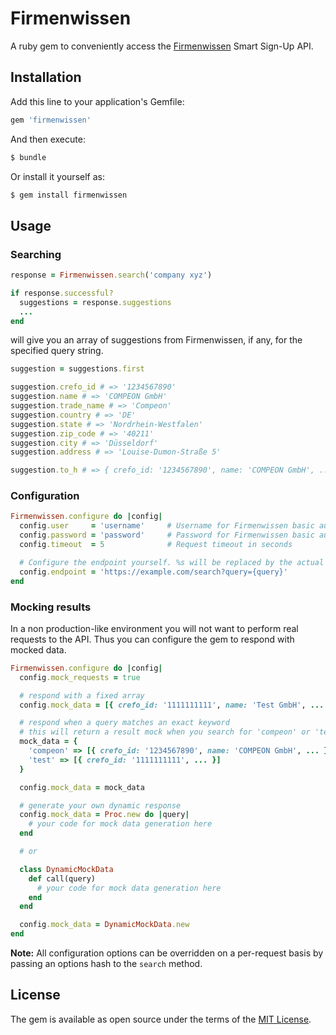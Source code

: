 # Firmenwissen
A ruby gem to conveniently access the [Firmenwissen](www.firmenwissen.de) Smart Sign-Up API.

## Installation
Add this line to your application's Gemfile:

```ruby
gem 'firmenwissen'
```

And then execute:
```bash
$ bundle
```

Or install it yourself as:
```bash
$ gem install firmenwissen
```

## Usage
### Searching
```ruby
response = Firmenwissen.search('company xyz')

if response.successful?
  suggestions = response.suggestions
  ...
end
```

will give you an array of suggestions from Firmenwissen, if any, for the specified query string.

```ruby
suggestion = suggestions.first

suggestion.crefo_id # => '1234567890'
suggestion.name # => 'COMPEON GmbH'
suggestion.trade_name # => 'Compeon'
suggestion.country # => 'DE'
suggestion.state # => 'Nordrhein-Westfalen'
suggestion.zip_code # => '40211'
suggestion.city # => 'Düsseldorf'
suggestion.address # => 'Louise-Dumon-Straße 5'

suggestion.to_h # => { crefo_id: '1234567890', name: 'COMPEON GmbH', ... }
```
### Configuration
```ruby
Firmenwissen.configure do |config|
  config.user     = 'username'     # Username for Firmenwissen basic auth (required)
  config.password = 'password'     # Password for Firmenwissen basic auth (required)
  config.timeout  = 5              # Request timeout in seconds

  # Configure the endpoint yourself. %s will be replaced by the actual query
  config.endpoint = 'https://example.com/search?query={query}'
end
```
### Mocking results
In a non production-like environment you will not want to perform real requests to the API. Thus you can configure the gem to respond with mocked data.

```ruby
Firmenwissen.configure do |config|
  config.mock_requests = true

  # respond with a fixed array
  config.mock_data = [{ crefo_id: '1111111111', name: 'Test GmbH', ... }, { ... }, ...]

  # respond when a query matches an exact keyword
  # this will return a result mock when you search for 'compeon' or 'test', otherwise an empty result
  mock_data = {
    'compeon' => [{ crefo_id: '1234567890', name: 'COMPEON GmbH', ... }],
    'test' => [{ crefo_id: '1111111111', ... }]
  }

  config.mock_data = mock_data

  # generate your own dynamic response
  config.mock_data = Proc.new do |query|
    # your code for mock data generation here
  end

  # or

  class DynamicMockData
    def call(query)
      # your code for mock data generation here
    end
  end

  config.mock_data = DynamicMockData.new
end
```
**Note:** All configuration options can be overridden on a per-request basis by passing an options hash to the `search` method.

## License
The gem is available as open source under the terms of the [MIT License](http://opensource.org/licenses/MIT).
